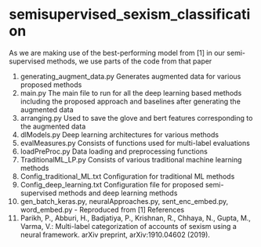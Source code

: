 # semisupervised_sexism_classification

As we are making use of the best-performing model from [1] in our semi-supervised
methods, we use parts of the code from that paper
1. generating_augment_data.py
Generates augmented data for various proposed methods
2. main.py
The main file to run for all the deep learning based methods including the proposed
approach and baselines after generating the augmented data
3. arranging.py
Used to save the glove and bert features corresponding to the augmented data
4. dlModels.py
Deep learning architectures for various methods
5. evalMeasures.py
Consists of functions used for multi-label evaluations
6. loadPreProc.py
Data loading and preprocessing functions
7. TraditionalML_LP.py
Consists of various traditional machine learning methods
8. Config_traditional_ML.txt
Configuration for traditional ML methods
9. Config_deep_learning.txt
Configuration file for proposed semi-supervised methods and deep learning methods
10. gen_batch_keras.py, neuralApproaches.py, sent_enc_embed.py, word_embed.py -
Reproduced from [1]
References
1. Parikh, P., Abburi, H., Badjatiya, P., Krishnan, R., Chhaya, N., Gupta, M., Varma,
V.: Multi-label categorization of accounts of sexism using a neural framework.
arXiv preprint, arXiv:1910.04602 (2019).
